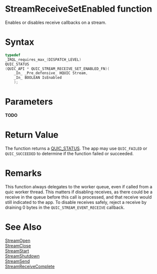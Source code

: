 StreamReceiveSetEnabled function
======

Enables or disables receive callbacks on a stream.

# Syntax

```C
typedef
_IRQL_requires_max_(DISPATCH_LEVEL)
QUIC_STATUS
(QUIC_API * QUIC_STREAM_RECEIVE_SET_ENABLED_FN)(
    _In_ _Pre_defensive_ HQUIC Stream,
    _In_ BOOLEAN IsEnabled
    );
```

# Parameters

**TODO**

# Return Value

The function returns a [QUIC_STATUS](QUIC_STATUS.md). The app may use `QUIC_FAILED` or `QUIC_SUCCEEDED` to determine if the function failed or succeeded.

# Remarks

This function always delegates to the worker queue, even if called from a quic worker thread. This matters if disabling receives, as there could be a receive in the queue before this call is processed, and that receive would still indicated to the app. To disable receives safely, reject a receive by draining 0 bytes in the `QUIC_STREAM_EVENT_RECEIVE` callback.

# See Also

[StreamOpen](StreamOpen.md)<br>
[StreamClose](StreamClose.md)<br>
[StreamStart](StreamStart.md)<br>
[StreamShutdown](StreamShutdown.md)<br>
[StreamSend](StreamSend.md)<br>
[StreamReceiveComplete](StreamReceiveComplete.md)<br>
